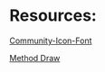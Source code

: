 # Resources:

[Community-Icon-Font](https://github.com/Heydon/Community-Icon-Font)

[Method Draw](http://editor.method.ac/)
